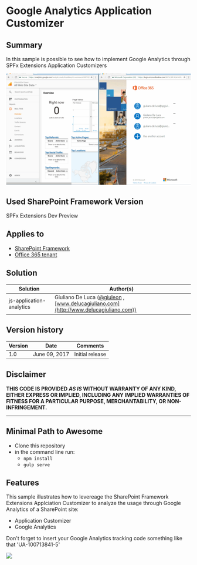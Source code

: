 # Google Analytics Application Customizer

## Summary
In this sample is possible to see how to implement Google Analytics through SPFx Extensions Application Customizers

![Google Analytics Application Customizer](./assets/js-application-google-analytics.gif)

## Used SharePoint Framework Version 
SPFx Extensions Dev Preview

## Applies to

* [SharePoint Framework](https://dev.office.com/sharepoint)
* [Office 365 tenant](https://dev.office.com/sharepoint/docs/spfx/set-up-your-development-environment)

## Solution

Solution|Author(s)
--------|---------
js-application-analytics | Giuliano De Luca ([@giuleon](https://twitter.com/giuleon) , [www.delucagiuliano.com](http://www.delucagiuliano.com))

## Version history

Version|Date|Comments
-------|----|--------
1.0|June 09, 2017|Initial release

## Disclaimer
**THIS CODE IS PROVIDED *AS IS* WITHOUT WARRANTY OF ANY KIND, EITHER EXPRESS OR IMPLIED, INCLUDING ANY IMPLIED WARRANTIES OF FITNESS FOR A PARTICULAR PURPOSE, MERCHANTABILITY, OR NON-INFRINGEMENT.**

---

## Minimal Path to Awesome

- Clone this repository
- in the command line run:
  - `npm install`
  - `gulp serve`

## Features
This sample illustrates how to levereage the SharePoint Framework Extensions Applciation Customizer to analyze the usage through Google Analytics of a SharePoint site:

- Application Customizer
- Google Analytics

Don't forget to insert your Google Analytics tracking code something like that 'UA-100713841-5'

<img src="https://telemetry.sharepointpnp.com/sp-dev-fx-extensions/samples/js-application-analytics" />